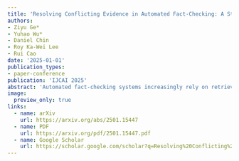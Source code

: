```yaml
---
title: 'Resolving Conflicting Evidence in Automated Fact-Checking: A Study on Retrieval-Augmented LLMs'
authors:
- Ziyu Ge*
- Yuhao Wu*
- Daniel Chin
- Roy Ka-Wei Lee
- Rui Cao
date: '2025-01-01'
publication_types:
- paper-conference
publication: 'IJCAI 2025'
abstract: 'Automated fact-checking systems increasingly rely on retrieval-augmented large language models to verify claims against external evidence. However, these systems often encounter conflicting evidence from different sources, posing significant challenges for accurate verdict prediction. In this work, we investigate how retrieval-augmented LLMs handle conflicting evidence during fact-checking. We propose a novel framework that explicitly models evidence conflicts and employs multi-perspective reasoning to reconcile contradictory information. Our approach incorporates source credibility assessment, temporal context analysis, and claim decomposition to systematically resolve conflicts. Through extensive experiments on multiple fact-checking benchmarks, we demonstrate that our method significantly improves accuracy in scenarios with conflicting evidence, achieving state-of-the-art performance while providing interpretable explanations for the verification decisions.'
image:
  preview_only: true
links:
  - name: arXiv
    url: https://arxiv.org/abs/2501.15447
  - name: PDF
    url: https://arxiv.org/pdf/2501.15447.pdf
  - name: Google Scholar
    url: https://scholar.google.com/scholar?q=Resolving%20Conflicting%20Evidence%20in%20Automated%20Fact-Checking%3A%20A%20Study%20on%20Retrieval-Augmented%20LLMs
---
```



